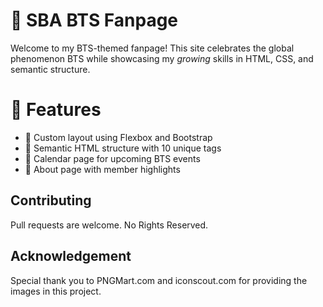 # 🧁 SBA BTS Fanpage
Welcome to my BTS-themed fanpage! This site celebrates the global phenomenon BTS while showcasing my <em>growing</em> skills in HTML, CSS, and semantic structure.

# 🌟 Features
- 🎨 Custom layout using Flexbox and Bootstrap
- 🧠 Semantic HTML structure with 10 unique tags
- 📅 Calendar page for upcoming BTS events
- 📖 About page with member highlights

## Contributing 

Pull requests are welcome. No Rights Reserved.

## Acknowledgement

Special thank you to PNGMart.com and iconscout.com for providing the images in this project.
